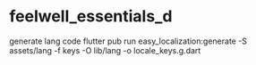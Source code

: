 # feelwell_essentials_d

generate lang code
flutter pub run easy_localization:generate -S assets/lang -f keys -O lib/lang -o locale_keys.g.dart
